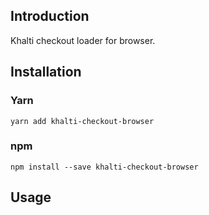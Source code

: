 ## Introduction
Khalti checkout loader for browser.

## Installation
### Yarn
`yarn add khalti-checkout-browser`

### npm
`npm install --save khalti-checkout-browser`


## Usage
```javascript
```
